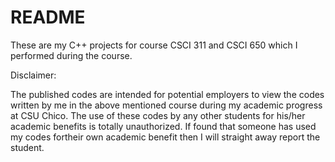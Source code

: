 # README #
These are my C++ projects for course CSCI 311 and CSCI 650
which I performed during the course.


Disclaimer:

The published codes are intended for potential employers to view the codes written by me in the
above mentioned course during my academic progress at CSU Chico. The use of these codes
by any other students for his/her academic benefits is totally unauthorized. If found that someone has used my codes fortheir own academic benefit then I will straight away report the student. 
